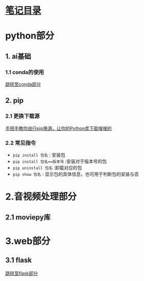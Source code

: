 
# [笔记目录](目录.md)
# python部分


## 1. ai基础

### 1.1 conda的使用
[跳转至conda部分](data/python/pip_conda/conda.md)
## 2. pip
### 2.1 更换下载源
[手把手教你进行pip换源，让你的Python库下载嗖嗖的](https://blog.csdn.net/pdcfighting/article/details/104912316?ops_request_misc=%257B%2522request%255Fid%2522%253A%2522169577760416800197074669%2522%252C%2522scm%2522%253A%252220140713.130102334..%2522%257D&request_id=169577760416800197074669&biz_id=0&utm_medium=distribute.pc_search_result.none-task-blog-2~all~sobaiduend~default-1-104912316-null-null.142^v94^insert_down1&utm_term=pip%E6%9B%B4%E6%8D%A2%E6%BA%90&spm=1018.2226.3001.4187)

### 2.2 常见指令
- `pip install 包名` : 安装包
- `pip install 包名==版本号` :安装对于版本号的包
- `pip uninstall 包名` :卸载对应的包
- `pip show 包名` : 显示包的具体信息，也可用于判断包的安装与否
# 2.音视频处理部分
## 2.1 moviepy库


# 3.web部分
## 3.1 flask
[跳转至flask部分](data/python/flask/flask.md)